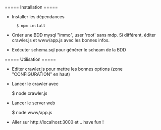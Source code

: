 ===== Installation =====

- Installer les dépendances

        $ npm install

- Créer une BDD mysql "immo", user 'root' sans mdp. Si différent, éditer crawler.js et www/app.js avec les bonnes infos.

- Exécuter schema.sql pour générer le scheam de la BDD

===== Utilisation =====

- Editer crawler.js pour mettre les bonnes options (zone "CONFIGURATION" en haut)

- Lancer le crawler avec
    
    $ node crawler.js

- Lancer le server web 
    
    $ node www/app.js

- Aller sur http://localhost:3000 et .. have fun !